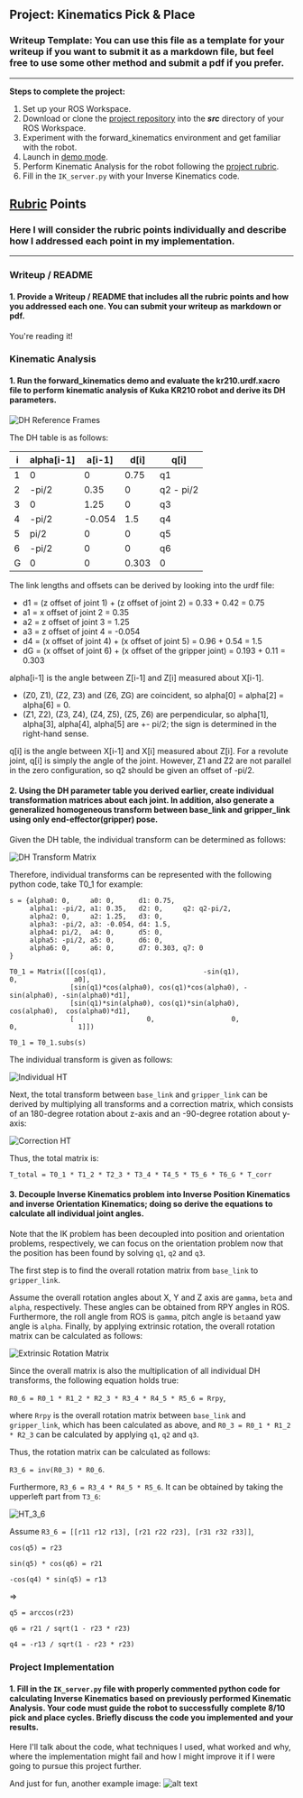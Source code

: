 ## Project: Kinematics Pick & Place
### Writeup Template: You can use this file as a template for your writeup if you want to submit it as a markdown file, but feel free to use some other method and submit a pdf if you prefer.

---


**Steps to complete the project:**  


1. Set up your ROS Workspace.
2. Download or clone the [project repository](https://github.com/udacity/RoboND-Kinematics-Project) into the ***src*** directory of your ROS Workspace.  
3. Experiment with the forward_kinematics environment and get familiar with the robot.
4. Launch in [demo mode](https://classroom.udacity.com/nanodegrees/nd209/parts/7b2fd2d7-e181-401e-977a-6158c77bf816/modules/8855de3f-2897-46c3-a805-628b5ecf045b/lessons/91d017b1-4493-4522-ad52-04a74a01094c/concepts/ae64bb91-e8c4-44c9-adbe-798e8f688193).
5. Perform Kinematic Analysis for the robot following the [project rubric](https://review.udacity.com/#!/rubrics/972/view).
6. Fill in the `IK_server.py` with your Inverse Kinematics code. 


[//]: # (Image References)

[image1]: ./misc_images/misc1.png
[image2]: ./misc_images/misc2.png
[image3]: ./misc_images/misc3.png
[dh-reference-frames]: ./misc_images/dh-reference-frames.JPG
[ht_ind]: ./misc_images/ht_ind.png
[ht_corr]: ./misc_images/ht_corr.png
[ht_total]: ./misc_images/ht_total.png
[ht_3_6]: ./misc_images/ht_3_6.png
[dh-transform-matrix]: ./misc_images/dh-transform-matrix.png
[ext_rot_matrix]: ./misc_images/ext_rot_matrix.png

## [Rubric](https://review.udacity.com/#!/rubrics/972/view) Points
### Here I will consider the rubric points individually and describe how I addressed each point in my implementation.  

---
### Writeup / README

#### 1. Provide a Writeup / README that includes all the rubric points and how you addressed each one.  You can submit your writeup as markdown or pdf.  

You're reading it!

### Kinematic Analysis
#### 1. Run the forward_kinematics demo and evaluate the kr210.urdf.xacro file to perform kinematic analysis of Kuka KR210 robot and derive its DH parameters.

![DH Reference Frames][dh-reference-frames]

The DH table is as follows:

i   | alpha[i-1] | a[i-1] | d[i]  | q[i]
--- | ---------- | ------ | ----- | ---
1   | 0          | 0      | 0.75  | q1
2   | -pi/2      | 0.35   | 0     | q2 - pi/2
3   | 0          | 1.25   | 0     | q3
4   | -pi/2      | -0.054 | 1.5   | q4
5   | pi/2       | 0      | 0     | q5
6   | -pi/2      | 0      | 0     | q6
G   | 0          | 0      | 0.303 | 0

The link lengths and offsets can be derived by looking into the urdf file:

* d1 = (z offset of joint 1) + (z offset of joint 2) = 0.33 + 0.42 = 0.75
* a1 = x offset of joint 2 = 0.35
* a2 = z offset of joint 3 = 1.25
* a3 = z offset of joint 4 = -0.054
* d4 = (x offset of joint 4) + (x offset of joint 5) = 0.96 + 0.54 = 1.5
* dG = (x offset of joint 6) + (x offset of the gripper joint) = 0.193 + 0.11 = 0.303

alpha[i-1] is the angle between Z[i-1] and Z[i] measured about X[i-1].

* (Z0, Z1), (Z2, Z3) and (Z6, ZG) are coincident, so alpha[0] = alpha[2] = alpha[6] = 0.
* (Z1, Z2), (Z3, Z4), (Z4, Z5), (Z5, Z6) are perpendicular, so alpha[1], alpha[3], alpha[4], alpha[5] are +- pi/2; the sign is determined in the right-hand sense.

q[i] is the angle between X[i-1] and X[i] measured about Z[i]. For a revolute joint, q[i] is simply the angle of the joint. However, Z1 and Z2 are not parallel in the zero configuration, so q2 should be given an offset of -pi/2.

#### 2. Using the DH parameter table you derived earlier, create individual transformation matrices about each joint. In addition, also generate a generalized homogeneous transform between base_link and gripper_link using only end-effector(gripper) pose.

Given the DH table, the individual transform can be determined as follows:

![DH Transform Matrix][dh-transform-matrix]

Therefore, individual transforms can be represented with the following python code, take T0_1 for example:

```
s = {alpha0: 0,     a0: 0,      d1: 0.75,
     alpha1: -pi/2, a1: 0.35,   d2: 0,     q2: q2-pi/2,
     alpha2: 0,     a2: 1.25,   d3: 0,
     alpha3: -pi/2, a3: -0.054, d4: 1.5,
     alpha4: pi/2,  a4: 0,      d5: 0,
     alpha5: -pi/2, a5: 0,      d6: 0,
     alpha6: 0,     a6: 0,      d7: 0.303, q7: 0
}

T0_1 = Matrix([[cos(q1),                        -sin(q1),            0,              a0],
               [sin(q1)*cos(alpha0), cos(q1)*cos(alpha0), -sin(alpha0), -sin(alpha0)*d1],
               [sin(q1)*sin(alpha0), cos(q1)*sin(alpha0),  cos(alpha0),  cos(alpha0)*d1],
               [                  0,                   0,            0,               1]])

T0_1 = T0_1.subs(s)
```

The individual transform is given as follows:

![Individual HT][ht_ind]

Next, the total transform between `base_link` and `gripper_link` can be derived by multiplying all transforms and a correction matrix, which consists of an 180-degree rotation about z-axis and an -90-degree rotation about y-axis:

![Correction HT][ht_corr]

Thus, the total matrix is:

`T_total = T0_1 * T1_2 * T2_3 * T3_4 * T4_5 * T5_6 * T6_G * T_corr`

#### 3. Decouple Inverse Kinematics problem into Inverse Position Kinematics and inverse Orientation Kinematics; doing so derive the equations to calculate all individual joint angles.

Note that the IK problem has been decoupled into position and orientation problems, respectively, we can focus on the orientation problem now that the position has been found by solving `q1`, `q2` and `q3`.

The first step is to find the overall rotation matrix from `base_link` to `gripper_link`.

Assume the overall rotation angles about X, Y and Z axis are `gamma`, `beta` and `alpha`, respectively. These angles can be obtained from RPY angles in ROS. Furthermore, the roll angle from ROS is `gamma`, pitch angle is `beta`and yaw angle is `alpha`. Finally, by applying extrinsic rotation, the overall rotation matrix can be calculated as follows:

![Extrinsic Rotation Matrix][ext_rot_matrix]

Since the overall matrix is also the multiplication of all individual DH transforms, the following equation holds true:

`R0_6 = R0_1 * R1_2 * R2_3 * R3_4 * R4_5 * R5_6 = Rrpy`,

where `Rrpy` is the overall rotation matrix between `base_link` and `gripper_link`, which has been calculated as above, and `R0_3 = R0_1 * R1_2 * R2_3` can be calculated by applying `q1`, `q2` and `q3`.

Thus, the rotation matrix can be calculated as follows:

`R3_6 = inv(R0_3) * R0_6`.

Furthermore, `R3_6 = R3_4 * R4_5 * R5_6`. It can be obtained by taking the upperleft part from `T3_6`:

![HT_3_6][ht_3_6]

Assume `R3_6 = [[r11 r12 r13], [r21 r22 r23], [r31 r32 r33]]`, 

```
cos(q5) = r23

sin(q5) * cos(q6) = r21

-cos(q4) * sin(q5) = r13
```

=>

```
q5 = arccos(r23)

q6 = r21 / sqrt(1 - r23 * r23)

q4 = -r13 / sqrt(1 - r23 * r23)
```

### Project Implementation

#### 1. Fill in the `IK_server.py` file with properly commented python code for calculating Inverse Kinematics based on previously performed Kinematic Analysis. Your code must guide the robot to successfully complete 8/10 pick and place cycles. Briefly discuss the code you implemented and your results. 


Here I'll talk about the code, what techniques I used, what worked and why, where the implementation might fail and how I might improve it if I were going to pursue this project further.  


And just for fun, another example image:
![alt text][image3]



